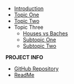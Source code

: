 - [Introduction](introduction.md)
- [Topic One](topic-one.md)
- [Topic Two](topic-two.md)
- Topic Three
  - [Houses vs Baches](houses-vs-baches.md "Housses sur mesure vs bâches : Quelle protection idéale pour votre VR en hiver canadien ?")
  - [Subtopic One](topic-three-subtopic-one.md "Topic Three, Subtopic One")
  - [Subtopic Two](topic-three-subtopic-two.md "Topic Three, Subtopic Two")

**PROJECT INFO**  
* [GitHub Repository](https://github.com/hibbitts-design/docsify-open-publishing-starter-kit/)  
* [ReadMe](https://github.com/hibbitts-design/docsify-open-publishing-starter-kit/blob/main/README.md)